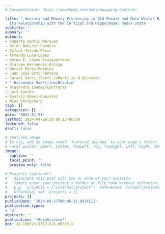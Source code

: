 ```yaml
---
# Documentation: https://wowchemy.com/docs/managing-content/

title: ' Sensory and Memory Processing in Old Female and Male Wistar Rat Brain, and
  Its Relationship with the Cortical and Hippocampal Redox State '
subtitle: ''
summary: ''
authors:
- Roberto Santín-Márquez
- Belén Ram\ŕez-Cordero
- Rafael Toledo-Pérez
- Armando Luna-López
- Norma E. López-Diazguerrero
- Ulalume Hernández-Arciga
- Marcel Pérez-Morales
- Juan José Ort\'-́Retana
- Sarael Garc\'iŚerv\'inḾart\'in d́ Alcauter
- " Hernández-God\\'inezB́raulio"
- Alejandra Ibañez-Contreras
- Luis Concha
- Beatriz Gómez-González
- Mina Königsberg
tags: []
categories: []
date: '2021-04-01'
lastmod: 2024-04-26T18:06:13-06:00
featured: false
draft: false

# Featured image
# To use, add an image named `featured.jpg/png` to your page's folder.
# Focal points: Smart, Center, TopLeft, Top, TopRight, Left, Right, BottomLeft, Bottom, BottomRight.
image:
  caption: ''
  focal_point: ''
  preview_only: false

# Projects (optional).
#   Associate this post with one or more of your projects.
#   Simply enter your project's folder or file name without extension.
#   E.g. `projects = ["internal-project"]` references `content/project/deep-learning/index.md`.
#   Otherwise, set `projects = []`.
projects: []
publishDate: '2024-04-27T00:06:12.801411Z'
publication_types:
- '2'
abstract: ''
publication: '*GeroScience*'
doi: 10.1007/s11357-021-00353-x
---
```

